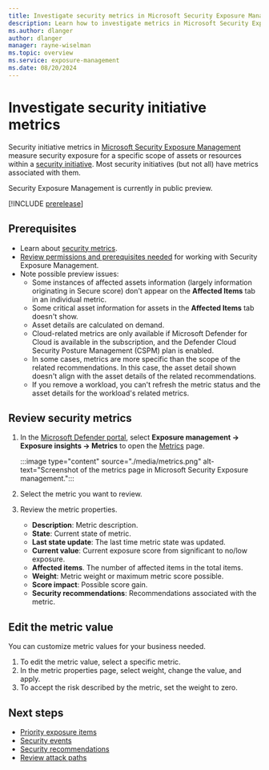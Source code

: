 ```yaml
---
title: Investigate security metrics in Microsoft Security Exposure Management
description: Learn how to investigate metrics in Microsoft Security Exposure Management.
ms.author: dlanger
author: dlanger
manager: rayne-wiselman
ms.topic: overview
ms.service: exposure-management
ms.date: 08/20/2024
---
```


# Investigate security initiative metrics

Security initiative metrics in [Microsoft Security Exposure Management](microsoft-security-exposure-management.md) measure security exposure for a specific scope of assets or resources within a [security initiative](exposure-insights-overview.md). Most security initiatives (but not all) have metrics associated with them.

Security Exposure Management is currently in public preview.

[!INCLUDE [prerelease](../includes//prerelease.md)]

## Prerequisites

- Learn about [security metrics](exposure-insights-overview.md#working-with-metrics).
- [Review permissions and prerequisites needed](prerequisites.md) for working with Security Exposure Management.
- Note possible preview issues:
    - Some instances of affected assets information (largely information originating in Secure score) don't appear on the **Affected Items** tab in an individual metric.
    - Some critical asset information for assets in the **Affected Items** tab doesn't show.
    - Asset details are calculated on demand.
    - Cloud-related metrics are only available if Microsoft Defender for Cloud is available in the subscription, and the Defender Cloud Security Posture Management (CSPM) plan is enabled.
    - In some cases, metrics are more specific than the scope of the related recommendations. In this case, the asset detail shown doesn't align with the asset details of the related recommendations.
    - If you remove a workload, you can't refresh the metric status and the asset details for the workload's related metrics.


## Review security metrics

1. In the [Microsoft Defender portal](https://security.microsoft.com), select **Exposure management -> Exposure insights -> Metrics** to open the [Metrics](https://security.microsoft.com/exposure-metrics) page.

    :::image type="content" source="./media/metrics.png" alt-text="Screenshot of the metrics page in Microsoft Security Exposure management.":::

1. Select the metric you want to review.
1. Review the metric properties.

    - **Description**: Metric description.
    - **State**: Current state of metric.
    - **Last state update**: The last time metric state was updated.
    - **Current value**: Current exposure score from significant to no/low exposure.
    - **Affected items**. The number of affected items in the total items.
    - **Weight**: Metric weight or maximum metric score possible.
    - **Score impact**: Possible score gain.
    - **Security recommendations**: Recommendations associated with the metric.

## Edit the metric value

You can customize metric values for your business needed.

1. To edit the metric value, select a specific metric.
1. In the metric properties page, select weight, change the value, and apply.
1. To accept the risk described by the metric, set the weight to zero.

## Next steps

- [Priority exposure items](exposure-insights-overview.md)
- [Security events](security-events.md)
- [Security recommendations](security-recommendations.md)
- [Review attack paths](work-attack-paths-overview.md)
